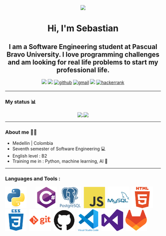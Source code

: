 <div id="header" align="center">
    <img src="https://media.giphy.com/media/iIqmM5tTjmpOB9mpbn/giphy.gif" width="250"/>
    <h1 align="center">Hi, I'm Sebastian</h1>
    <h2 align="center">I am a Software Engineering student at
        Pascual Bravo University. I love programming challenges and am looking for
        real life problems to start my professional life.
    </h2>
    <p align="center">
        <a href="https://instagram.com/joansebhm"><img src="https://img.shields.io/badge/instagram-833AB4.svg?style=for-the-badge&logo=instagram&logoColor=white"/></a>
        <a href="https://github.com/JoansebHM?tab=followers"><img src="https://img.shields.io/github/followers/JoansebHM", width=140/></a>
        <a href="https://github.com/JoansebHM" target="_blank"><img src=https://img.shields.io/badge/github-%2300acee.svg?color=181717&style=for-the-badge&logo=github&logoColor=white alt=github style="margin-bottom: 5px;"/></a>
        <a href="mailto:sebashm621@gmail.com" target="_blank"><img src=https://img.shields.io/badge/gmail-%2300acee.svg?color=EA4335&style=for-the-badge&logo=gmail&logoColor=white alt=gmail style="margin-bottom: 5px;"/></a>
        <a href="https://www.linkedin.com/in/sebastian-herrera-b03b3926b/"><img src="https://img.shields.io/badge/Sebastian%20Herrera-0077B5?style=flat&logo=Linkedin&logoColor=white" width=170/></a>
        <a href="https://www.hackerrank.com/sebashm621" target="_blank"><img src="https://img.shields.io/badge/hackerrank-%232EC866.svg?color=181717&style=for-the-badge&logo=hackerrank&logoColor=white" alt="hackerrank" style="margin-bottom: 5px;"/></a>
    </p>
</div>

---

### My status 📊

<div align="center">
    <a href="https://github.com/JoansebHM">
      <img align="center" src="https://github-readme-stats.vercel.app/api?username=JoansebHM&show_icons=true&hide_border=true&theme=neon"/>
    </a>
    <a href="https://github.com/JoansebHM">
      <img align="center" src="https://github-readme-stats.vercel.app/api/top-langs/?username=JoansebHM&layout=donut&hide_border=true&theme=merko"/>
    </a>
</div>

---

### About me 👨‍💻

- Medellin | Colombia
- Seventh semester of Software Engineering 💻
- English level : B2
- Training me in : Python, machine learning, AI 🤖

---

<div align="left">
    <h3>Languages and Tools :</h3>
    <div>
        <img src="https://github.com/devicons/devicon/blob/master/icons/python/python-original.svg" title="Python Icon" alt="Python"
        width="70" height="70" style="margin-right: 20px; display: inline-block;"/>&nbsp;
        <img src="https://github.com/devicons/devicon/blob/master/icons/csharp/csharp-original.svg" title="C# Icon" alt="C#"
        width="70" height="70" style="display: inline-block;"/>&nbsp;
        <img src="https://github.com/devicons/devicon/blob/master/icons/postgresql/postgresql-plain-wordmark.svg" title="PostgreSQL Icon" alt="PostgreSQL"
        width="70" height="70" style="display: inline-block;"/>&nbsp;
        <img src="https://github.com/devicons/devicon/blob/master/icons/javascript/javascript-original.svg" title="Js Icon" alt="Js"
        width="70" height="70" style="display: inline-block;"/>&nbsp;
        <img src="https://raw.githubusercontent.com/devicons/devicon/master/icons/mysql/mysql-plain-wordmark.svg" title="Mysql Icon" alt="sql"
        width="70" height="70" style="display: inline-block;"/>&nbsp;
        <img src="https://raw.githubusercontent.com/devicons/devicon/master/icons/html5/html5-plain-wordmark.svg" title="Html5 Icon" alt="html5"
        width="70" height="70" style="display: inline-block;"/>&nbsp;
        <img src="https://raw.githubusercontent.com/devicons/devicon/master/icons/css3/css3-plain-wordmark.svg" title="Css3 Icon" alt="css3"
        width="70" height="70" style="display: inline-block;"/>&nbsp;
        <img src="https://raw.githubusercontent.com/devicons/devicon/master/icons/git/git-plain-wordmark.svg" title="Git Icon" alt="git"
        width="70" height="70" style="display: inline-block;"/>&nbsp;
        <img src="https://raw.githubusercontent.com/devicons/devicon/master/icons/github/github-original.svg" title="GitHub Icon" alt="github"
        width="70" height="70" style="display: inline-block;"/>&nbsp;
        <img src="https://raw.githubusercontent.com/devicons/devicon/master/icons/vscode/vscode-original-wordmark.svg" title="VSCode Icon" alt="vscode"
        width="70" height="70" style="display: inline-block;"/>&nbsp;
        <img src="https://raw.githubusercontent.com/devicons/devicon/master/icons/visualstudio/visualstudio-plain.svg" title="Visual Studio Icon" alt="visualstudio"
        width="70" height="70" style="display: inline-block;"/>&nbsp;        
        <img src="https://raw.githubusercontent.com/badges/shields/master/logo/gitlab.svg" title="Visual Studio Icon" alt="visualstudio"
        width="70" height="70" style="display: inline-block;"/>&nbsp;      
    </div>
</div>
